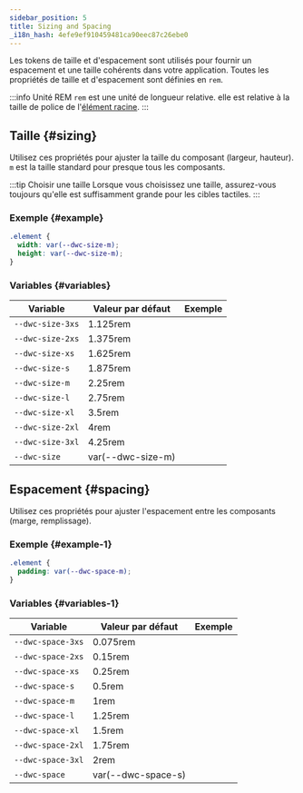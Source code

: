 ```yaml
---
sidebar_position: 5
title: Sizing and Spacing
_i18n_hash: 4efe9ef910459481ca90eec87c26ebe0
---
```

Les tokens de taille et d'espacement sont utilisés pour fournir un espacement et une taille cohérents dans votre application. Toutes les propriétés de taille et d'espacement sont définies en `rem`.

:::info Unité REM
`rem` est une unité de longueur relative. elle est relative à la taille de police de l'[élément racine](https://developer.mozilla.org/en-US/docs/Web/HTML/Element/html).
:::

## Taille {#sizing}

Utilisez ces propriétés pour ajuster la taille du composant (largeur, hauteur). `m` est la taille standard pour presque tous les composants.

:::tip Choisir une taille
Lorsque vous choisissez une taille, assurez-vous toujours qu'elle est suffisamment grande pour les cibles tactiles.
:::

### Exemple {#example}

```css
.element {
  width: var(--dwc-size-m);
  height: var(--dwc-size-m);
}
```

### Variables {#variables}

| **Variable**      | **Valeur par défaut** | **Exemple**                            |
| ----------------- | --------------------- | -------------------------------------- |
| `--dwc-size-3xs`  | 1.125rem              | <SizingBox size="--dwc-size-3xs" />  |
| `--dwc-size-2xs`  | 1.375rem              | <SizingBox size="--dwc-size-2xs" />  |
| `--dwc-size-xs`   | 1.625rem              | <SizingBox size="--dwc-size-xs" />    |
| `--dwc-size-s`    | 1.875rem              | <SizingBox size="--dwc-size-s" />     |
| `--dwc-size-m`    | 2.25rem               | <SizingBox size="--dwc-size-m" />     |
| `--dwc-size-l`    | 2.75rem               | <SizingBox size="--dwc-size-l" />     |
| `--dwc-size-xl`   | 3.5rem                | <SizingBox size="--dwc-size-xl" />    |
| `--dwc-size-2xl`  | 4rem                  | <SizingBox size="--dwc-size-2xl" />   |
| `--dwc-size-3xl`  | 4.25rem               | <SizingBox size="--dwc-size-3xl" />   |
| `--dwc-size`      | var(--dwc-size-m)     | <SizingBox size="--dwc-size" />       |

## Espacement {#spacing}

Utilisez ces propriétés pour ajuster l'espacement entre les composants (marge, remplissage).

### Exemple {#example-1}

```css
.element {
  padding: var(--dwc-space-m);
}
```

### Variables {#variables-1}

| **Variable**       | **Valeur par défaut**  | **Exemple**                             |
| ------------------ | ---------------------- | --------------------------------------- |
| `--dwc-space-3xs`  | 0.075rem               | <SpacingBox space="--dwc-space-3xs" /> |
| `--dwc-space-2xs`  | 0.15rem                | <SpacingBox space="--dwc-space-2xs" /> |
| `--dwc-space-xs`   | 0.25rem                | <SpacingBox space="--dwc-space-xs" />  |
| `--dwc-space-s`    | 0.5rem                 | <SpacingBox space="--dwc-space-s" />   |
| `--dwc-space-m`    | 1rem                   | <SpacingBox space="--dwc-space-m" />   |
| `--dwc-space-l`    | 1.25rem                | <SpacingBox space="--dwc-space-l" />   |
| `--dwc-space-xl`   | 1.5rem                 | <SpacingBox space="--dwc-space-xl" />  |
| `--dwc-space-2xl`  | 1.75rem                | <SpacingBox space="--dwc-space-2xl" /> |
| `--dwc-space-3xl`  | 2rem                   | <SpacingBox space="--dwc-space-3xl" /> |
| `--dwc-space`      | var(--dwc-space-s)     | <SpacingBox space="--dwc-space" />      |
